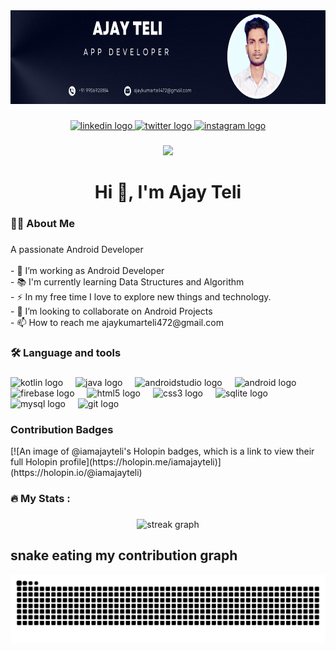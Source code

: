 <div align="center">
  <img height="150" src="https://github.com/iAmAjayTeli/iAmAjayteli/blob/main/github_banner.png"  />
</div>

###

<div align="center">
  <a href="https://www.linkedin.com/in/ajay-kumar-teli/" target="_blank">
    <img src="https://img.shields.io/static/v1?message=LinkedIn&logo=linkedin&label=&color=0077B5&logoColor=white&labelColor=&style=for-the-badge" height="25" alt="linkedin logo"  />
  </a>
  <a href="https://x.com/iAmAjayTeli" target="_blank">
    <img src="https://img.shields.io/static/v1?message=Twitter&logo=twitter&label=&color=1DA1F2&logoColor=white&labelColor=&style=for-the-badge" height="25" alt="twitter logo"  />
  </a>
  <a href="https://www.instagram.com/iamajayteli_/" target="_blank">
    <img src="https://img.shields.io/static/v1?message=Instagram&logo=instagram&label=&color=E4405F&logoColor=white&labelColor=&style=for-the-badge" height="25" alt="instagram logo"  />
  </a>
</div>

###

<div align="center">
  <img src="https://visitor-badge.laobi.icu/badge?page_id=iAmAjayTeli.iAmAjayTeli&"  />
</div>

###

<h1 align="center">Hi 👋, I'm Ajay Teli</h1>

###

<h3 align="left">👩‍💻  About Me</h3>

###

<p align="left">A passionate Android Developer<br><br>- 🔭 I’m working as Android Developer<br>- 📚 I'm currently learning Data Structures and Algorithm<br>- ⚡ In my free time I love to explore new things and technology.<br>- 👯 I’m looking to collaborate on Android Projects<br>- 📫 How to reach me ajaykumarteli472@gmail.com</p>

###

<h3 align="left">🛠 Language and tools</h3>

###

<div align="left">
  <img src="https://cdn.jsdelivr.net/gh/devicons/devicon/icons/kotlin/kotlin-plain-wordmark.svg" height="40" alt="kotlin logo"  />
  <img width="12" />
  <img src="https://cdn.jsdelivr.net/gh/devicons/devicon/icons/java/java-original-wordmark.svg" height="40" alt="java logo"  />
  <img width="12" />
  <img src="https://cdn.jsdelivr.net/gh/devicons/devicon/icons/androidstudio/androidstudio-plain-wordmark.svg" height="40" alt="androidstudio logo"  />
  <img width="12" />
  <img src="https://cdn.jsdelivr.net/gh/devicons/devicon/icons/android/android-original-wordmark.svg" height="40" alt="android logo"  />
  <img width="12" />
  <img src="https://cdn.jsdelivr.net/gh/devicons/devicon/icons/firebase/firebase-plain-wordmark.svg" height="40" alt="firebase logo"  />
  <img width="12" />
  <img src="https://cdn.jsdelivr.net/gh/devicons/devicon/icons/html5/html5-plain-wordmark.svg" height="40" alt="html5 logo"  />
  <img width="12" />
  <img src="https://cdn.jsdelivr.net/gh/devicons/devicon/icons/css3/css3-plain-wordmark.svg" height="40" alt="css3 logo"  />
  <img width="12" />
  <img src="https://cdn.jsdelivr.net/gh/devicons/devicon/icons/sqlite/sqlite-original-wordmark.svg" height="40" alt="sqlite logo"  />
  <img width="12" />
  <img src="https://cdn.jsdelivr.net/gh/devicons/devicon/icons/mysql/mysql-original-wordmark.svg" height="40" alt="mysql logo"  />
  <img width="12" />
  <img src="https://cdn.jsdelivr.net/gh/devicons/devicon/icons/git/git-plain-wordmark.svg" height="40" alt="git logo"  />
</div>

###

<h3 align="left">Contribution Badges</h3>
[![An image of @iamajayteli's Holopin badges, which is a link to view their full Holopin profile](https://holopin.me/iamajayteli)](https://holopin.io/@iamajayteli)

<h3 align="left">🔥   My Stats :</h3>

###

<div align="center">
  <img src="https://streak-stats.demolab.com?user=iAmAjayTeli&locale=en&mode=daily&theme=dark&hide_border=false&border_radius=5&order=3" height="220" alt="streak graph"  />
</div>

###

## snake eating my contribution graph
<img src="https://raw.githubusercontent.com/iAmAjayTeli/iAmAjayTeli/output/snake.svg" alt="Snake animation" />

###
